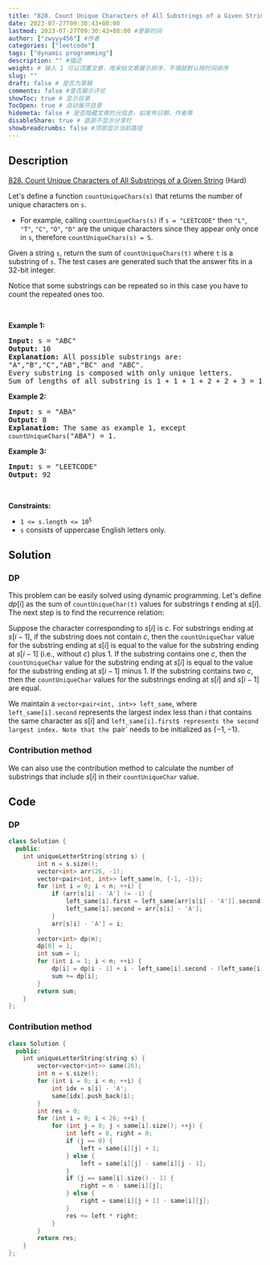 ```yaml
---
title: "828. Count Unique Characters of All Substrings of a Given String (Hard)"
date: 2023-07-27T09:30:43+08:00
lastmod: 2023-07-27T09:30:43+08:00 #更新时间
author: ["zwyyy456"] #作者
categories: ["leetcode"]
tags: ["dynamic programming"]
description: "" #描述
weight: # 输入 1 可以顶置文章，用来给文章展示排序，不填就默认按时间排序
slug: ""
draft: false # 是否为草稿
comments: false #是否展示评论
showToc: true # 显示目录
TocOpen: true # 自动展开目录
hidemeta: false # 是否隐藏文章的元信息，如发布日期、作者等
disableShare: true # 底部不显示分享栏
showbreadcrumbs: false #顶部显示当前路径
---
```

## Description

[828. Count Unique Characters of All Substrings of a Given String][link] (Hard)

[link]: https://leetcode.com/problems/count-unique-characters-of-all-substrings-of-a-given-string/

<p>Let&#39;s define a function <code>countUniqueChars(s)</code> that returns the number of unique
characters on <code>s</code>.</p>

<ul>
	<li>For example, calling <code>countUniqueChars(s)</code> if <code>s = &quot;LEETCODE&quot;</code>
then <code>&quot;L&quot;</code>, <code>&quot;T&quot;</code>, <code>&quot;C&quot;</code>,
<code>&quot;O&quot;</code>, <code>&quot;D&quot;</code> are the unique characters since they appear
only once in <code>s</code>, therefore <code>countUniqueChars(s) = 5</code>.</li>
</ul>

<p>Given a string <code>s</code>, return the sum of <code>countUniqueChars(t)</code> where
<code>t</code> is a substring of <code>s</code>. The test cases are generated such that the answer
fits in a 32-bit integer.</p>

<p>Notice that some substrings can be repeated so in this case you have to count the repeated ones
too.</p>

<p>&nbsp;</p>
<p><strong class="example">Example 1:</strong></p>

<pre>
<strong>Input:</strong> s = &quot;ABC&quot;
<strong>Output:</strong> 10
<strong>Explanation: </strong>All possible substrings are:
&quot;A&quot;,&quot;B&quot;,&quot;C&quot;,&quot;AB&quot;,&quot;BC&quot; and &quot;ABC&quot;.
Every substring is composed with only unique letters.
Sum of lengths of all substring is 1 + 1 + 1 + 2 + 2 + 3 = 10
</pre>

<p><strong class="example">Example 2:</strong></p>

<pre>
<strong>Input:</strong> s = &quot;ABA&quot;
<strong>Output:</strong> 8
<strong>Explanation: </strong>The same as example 1, except
<code>countUniqueChars</code>(&quot;ABA&quot;) = 1.
</pre>

<p><strong class="example">Example 3:</strong></p>

<pre>
<strong>Input:</strong> s = &quot;LEETCODE&quot;
<strong>Output:</strong> 92
</pre>

<p>&nbsp;</p>
<p><strong>Constraints:</strong></p>

<ul>
	<li><code>1 &lt;= s.length &lt;= 10<sup>5</sup></code></li>
	<li><code>s</code> consists of uppercase English letters only.</li>
</ul>

## Solution

### DP

This problem can be easily solved using dynamic programming. Let's define $dp[i]$ as the sum of `countUniqueChar(t)` values for substrings $t$ ending at $s[i]$. The next step is to find the recurrence relation:

Suppose the character corresponding to $s[i]$ is $c$. For substrings ending at $s[i-1]$, if the substring does not contain $c$, then the `countUniqueChar` value for the substring ending at $s[i]$ is equal to the value for the substring ending at $s[i-1]$ (i.e., without $c$) plus $1$. If the substring contains one $c$, then the `countUniqueChar` value for the substring ending at $s[i]$ is equal to the value for the substring ending at $s[i-1]$ minus $1$. If the substring contains two $c$, then the `countUniqueChar` values for the substrings ending at $s[i]$ and $s[i-1]$ are equal.

We maintain a `vector<pair<int, int>> left_same`, where `left_same[i].second` represents the largest index less than $i$ that contains the same character as $s[i]$ and `left_same[i].first$ represents the second largest index. Note that the `pair` needs to be initialized as $\lbrace -1, -1\rbrace$.

### Contribution method

We can also use the contribution method to calculate the number of substrings that include $s[i]$ in their `countUniqueChar` value.

## Code

### DP

```cpp
class Solution {
  public:
    int uniqueLetterString(string s) {
        int n = s.size();
        vector<int> arr(26, -1);
        vector<pair<int, int>> left_same(n, {-1, -1});
        for (int i = 0; i < n; ++i) {
            if (arr[s[i] - 'A'] != -1) {
                left_same[i].first = left_same[arr[s[i] - 'A']].second;
                left_same[i].second = arr[s[i] - 'A'];
            }
            arr[s[i] - 'A'] = i;
        }
        vector<int> dp(n);
        dp[0] = 1;
        int sum = 1;
        for (int i = 1; i < n; ++i) {
            dp[i] = dp[i - 1] + i - left_same[i].second - (left_same[i].second - left_same[i].first);
            sum += dp[i];
        }
        return sum;
    }
};
```

### Contribution method

```cpp
class Solution {
  public:
    int uniqueLetterString(string s) {
        vector<vector<int>> same(26);
        int n = s.size();
        for (int i = 0; i < n; ++i) {
            int idx = s[i] - 'A';
            same[idx].push_back(i);
        }
        int res = 0;
        for (int i = 0; i < 26; ++i) {
            for (int j = 0; j < same[i].size(); ++j) {
                int left = 0, right = 0;
                if (j == 0) {
                    left = same[i][j] + 1;
                } else {
                    left = same[i][j] - same[i][j - 1];
                }
                if (j == same[i].size() - 1) {
                    right = n - same[i][j];
                } else {
                    right = same[i][j + 1] - same[i][j];
                }
                res += left * right;
            }
        }
        return res;
    }
};
```

